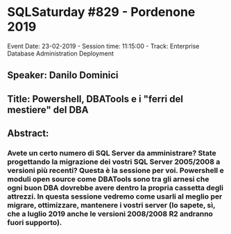 # SQLSaturday #829 - Pordenone 2019
Event Date: 23-02-2019 - Session time: 11:15:00 - Track: Enterprise Database Administration  Deployment
## Speaker: Danilo Dominici
## Title: Powershell, DBATools e i "ferri del mestiere" del DBA
## Abstract:
### Avete un certo numero di SQL Server da amministrare? State progettando la migrazione dei vostri SQL Server 2005/2008 a versioni più recenti? Questa è la sessione per voi. Powershell e moduli open source come DBATools sono tra gli arnesi che ogni buon DBA dovrebbe avere dentro la propria cassetta degli attrezzi. In questa sessione vedremo come usarli al meglio per migrare, ottimizzare, mantenere i vostri server (lo sapete, sì, che a luglio 2019 anche le versioni 2008/2008 R2 andranno fuori supporto).
